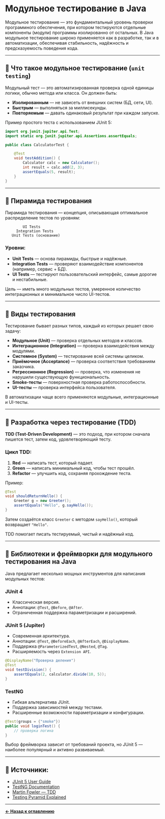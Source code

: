 # Модульное тестирование в Java

Модульное тестирование — это фундаментальный уровень проверки программного обеспечения, при котором тестируются отдельные компоненты (модули) программы изолированно от остальных. В Java модульное тестирование широко применяется как в разработке, так и в автоматизации, обеспечивая стабильность, надёжность и предсказуемость поведения кода.

---

## 🧪 Что такое модульное тестирование (`unit testing`)

Модульный тест — это автоматизированная проверка одной единицы логики, обычно метода или класса. Он должен быть:

- **Изолированным** — не зависеть от внешних систем (БД, сети, UI).
- **Быстрым** — выполняться за миллисекунды.
- **Повторяемым** — давать одинаковый результат при каждом запуске.

Пример простого теста с использованием JUnit 5:
```java
import org.junit.jupiter.api.Test;
import static org.junit.jupiter.api.Assertions.assertEquals;

public class CalculatorTest {

    @Test
    void testAddition() {
        Calculator calc = new Calculator();
        int result = calc.add(2, 3);
        assertEquals(5, result);
    }
}
```

---

## 🧱 Пирамида тестирования

Пирамида тестирования — концепция, описывающая оптимальное распределение тестов по уровням:

```
        UI Tests
     Integration Tests
   Unit Tests (основание)
```

### Уровни:
- **Unit Tests** — основа пирамиды, быстрые и надёжные.
- **Integration Tests** — проверяют взаимодействие компонентов (например, сервис + БД).
- **UI Tests** — тестируют пользовательский интерфейс, самые дорогие и нестабильные.

Цель — иметь много модульных тестов, умеренное количество интеграционных и минимальное число UI-тестов.

---

## 🧭 Виды тестирования

Тестирование бывает разных типов, каждый из которых решает свою задачу:

- **Модульное (Unit)** — проверка отдельных методов и классов.
- **Интеграционное (Integration)** — проверка взаимодействия между модулями.
- **Системное (System)** — тестирование всей системы целиком.
- **Приёмочное (Acceptance)** — проверка соответствия требованиям заказчика.
- **Регрессионное (Regression)** — проверка, что изменения не нарушили существующую функциональность.
- **Smoke-тесты** — поверхностная проверка работоспособности.
- **UI-тесты** — проверка интерфейса пользователя.

В автоматизации чаще всего применяются модульные, интеграционные и UI-тесты.

---

## 🧠 Разработка через тестирование (TDD)

**TDD (Test-Driven Development)** — это подход, при котором сначала пишется тест, затем код, удовлетворяющий тесту.

### Цикл TDD:
1. **Red** — написать тест, который падает.
2. **Green** — написать минимальный код, чтобы тест прошёл.
3. **Refactor** — улучшить код, сохраняя прохождение теста.

Пример:
```java
@Test
void shouldReturnHello() {
    Greeter g = new Greeter();
    assertEquals("Hello", g.sayHello());
}
```

Затем создаётся класс `Greeter` с методом `sayHello()`, который возвращает `"Hello"`.

TDD помогает писать тестируемый, чистый и надёжный код.

---

## 🧰 Библиотеки и фреймворки для модульного тестирования на Java

Java предлагает несколько мощных инструментов для написания модульных тестов:

### JUnit 4
- Классическая версия.
- Аннотации: `@Test`, `@Before`, `@After`.
- Ограниченная поддержка параметризации и расширений.

### JUnit 5 (Jupiter)
- Современная архитектура.
- Аннотации: `@Test`, `@BeforeEach`, `@AfterEach`, `@DisplayName`.
- Поддержка `@ParameterizedTest`, `@Nested`, `@Tag`.
- Расширяемость через `Extension API`.

```java
@DisplayName("Проверка деления")
@Test
void testDivision() {
    assertEquals(2, calculator.divide(10, 5));
}
```

### TestNG
- Гибкая альтернатива JUnit.
- Поддержка зависимостей между тестами.
- Расширенные возможности параметризации и конфигурации.

```java
@Test(groups = {"smoke"})
public void loginTest() {
    // проверка логина
}
```

Выбор фреймворка зависит от требований проекта, но JUnit 5 — наиболее популярный и активно развиваемый.

---

## 🔗 Источники:
- [JUnit 5 User Guide](https://junit.org/junit5/docs/current/user-guide/)
- [TestNG Documentation](https://testng.org/doc/)
- [Martin Fowler — TDD](https://martinfowler.com/bliki/TestDrivenDevelopment.html)
- [Testing Pyramid Explained](https://www.thoughtworks.com/insights/blog/test-pyramid)

---
[**← Назад к оглавлению**](../README.md)